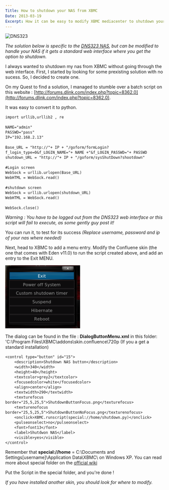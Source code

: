 ```yaml
---
Title: How to shutdown your NAS from XBMC
Date: 2013-03-19
Excerpt: How it can be easy to modify XBMC mediacenter to shutdown your NAS. In this article I'll show you how you can acheive this.
---
```

![DNS323](http://www.dlink.com/-/media/Images/Products/DNS/323/DNS%20323%20A1.png?h=230&w=408&crop=1&rc=5)

*The solution below is specific to the [DNS323 NAS](http://www.dlink.com/us/en/support/product/dns-323-sharecenter-2-bay-network-storage-enclosure), but can be modified to handle your NAS if it gets a standard web interface where you get the option to shutdown.*

I always wanted to shutdown my nas from XBMC without going through the web interface.  First, I started by looking for some prexisting solution with no sucess. So, I decided to create one. 

On my Quest to find a solution, I managed to stumble over a batch script on this website : [http://forums.dlink.com/index.php?topic=8362.0](http://forums.dlink.com/index.php?topic=8362.0). 

It was easy to convert it to python. 
    
    import urllib,urllib2 , re
    
    NAME="admin"
	PASSWD="pass"
	IP="192.168.2.13"

	Base_URL = "http://"+ IP + "/goform/formLogin?f_login_type=0&f_LOGIN_NAME="+ NAME +"&f_LOGIN_PASSWD="+ PASSWD
	shutdown_URL = "http://"+ IP + "/goform/sysShutDown?shootdown"

	#Login screen
	WebSock = urllib.urlopen(Base_URL)
	WebHTML = WebSock.read()

	#shutdown screen
	WebSock = urllib.urlopen(shutdown_URL)
	WebHTML = WebSock.read()

	WebSock.close()

*Warning : You have to be logged out from the DNS323 web interface or this script will fail to execute, as some gently guy post it!*


You can run it, to test for its success *(Replace username, password and ip of your nas where needed)*

Next, head to XBMC to add a menu entry. Modify the Confluene skin (the one that comes with Eden v11.0) to run the script created above, and add an entry to the Exit MENU.

 ![EdenScreenShots-PowerMenu](images/EdenScreenShots-PowerMenu.png)

The dialog can be found in the file : **DialogButtonMenu.xml** in this folder: 'C:\Program Files\XBMC\addons\skin.confluence\720p  (If you a get a standard installation)

	<control type="button" id="15">				
		<description>Shutdown NAS button</description>
		<width>340</width>
		<height>40</height>
		<textcolor>grey2</textcolor>
		<focusedcolor>white</focusedcolor>
		<align>center</align>
		<textwidth>290</textwidth>
		<texturefocus border="25,5,25,5">ShutdownButtonFocus.png</texturefocus>
		<texturenofocus border="25,5,25,5">ShutdownButtonNoFocus.png</texturenofocus>
		<onclick>XBMC.runscript(special://home/shutdown.py)</onclick>			
		<pulseonselect>no</pulseonselect>				
		<font>font13</font>				
		<label>Shutdwon NAS</label>				
		<visible>yes</visible>			
	</control>


Remember that **special://home** = C:\Documents and Settings\[username]\Application Data\XBMC\ on Windows XP. 
You can read more about special folder on the [official wiki](http://wiki.xbmc.org/index.php?title=Special_protocol)

Put the Script in the special folder, and you're done !

*If you have installed another skin, you should look for where to modify.*